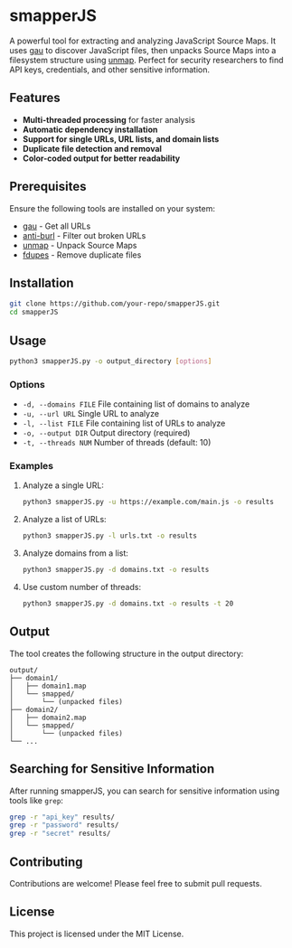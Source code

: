 # smapperJS

A powerful tool for extracting and analyzing JavaScript Source Maps. It uses [gau](https://github.com/lc/gau) to discover JavaScript files, then unpacks Source Maps into a filesystem structure using [unmap](https://github.com/chbrown/unmap). Perfect for security researchers to find API keys, credentials, and other sensitive information.

## Features

- **Multi-threaded processing** for faster analysis
- **Automatic dependency installation**
- **Support for single URLs, URL lists, and domain lists**
- **Duplicate file detection and removal**
- **Color-coded output for better readability**

## Prerequisites

Ensure the following tools are installed on your system:

- [gau](https://github.com/lc/gau) - Get all URLs
- [anti-burl](https://github.com/tomnomnom/hacks/tree/master/anti-burl) - Filter out broken URLs
- [unmap](https://github.com/chbrown/unmap) - Unpack Source Maps
- [fdupes](https://github.com/adrianlopezroche/fdupes) - Remove duplicate files

## Installation

```bash
git clone https://github.com/your-repo/smapperJS.git
cd smapperJS
```

## Usage

```bash
python3 smapperJS.py -o output_directory [options]
```

### Options

- `-d, --domains FILE`    File containing list of domains to analyze
- `-u, --url URL`         Single URL to analyze
- `-l, --list FILE`       File containing list of URLs to analyze
- `-o, --output DIR`      Output directory (required)
- `-t, --threads NUM`     Number of threads (default: 10)

### Examples

1. Analyze a single URL:
   ```bash
   python3 smapperJS.py -u https://example.com/main.js -o results
   ```

2. Analyze a list of URLs:
   ```bash
   python3 smapperJS.py -l urls.txt -o results
   ```

3. Analyze domains from a list:
   ```bash
   python3 smapperJS.py -d domains.txt -o results
   ```

4. Use custom number of threads:
   ```bash
   python3 smapperJS.py -d domains.txt -o results -t 20
   ```

## Output

The tool creates the following structure in the output directory:
```
output/
├── domain1/
│   ├── domain1.map
│   └── smapped/
│       └── (unpacked files)
├── domain2/
│   ├── domain2.map
│   └── smapped/
│       └── (unpacked files)
└── ...
```

## Searching for Sensitive Information

After running smapperJS, you can search for sensitive information using tools like `grep`:

```bash
grep -r "api_key" results/
grep -r "password" results/
grep -r "secret" results/
```

## Contributing

Contributions are welcome! Please feel free to submit pull requests.

## License

This project is licensed under the MIT License.

